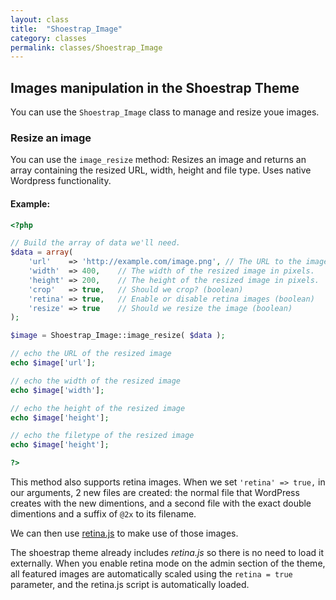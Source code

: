 ```yaml
---
layout: class
title:  "Shoestrap_Image"
category: classes
permalink: classes/Shoestrap_Image
---
```


## Images manipulation in the Shoestrap Theme

You can use the `Shoestrap_Image` class to manage and resize youe images.


### Resize an image

You can use the `image_resize` method:
Resizes an image and returns an array containing the resized URL, width, height and file type. Uses native Wordpress functionality.

#### Example:

```php
<?php

// Build the array of data we'll need.
$data = array(
	'url'    => 'http://example.com/image.png', // The URL to the image
	'width'  => 400,	// The width of the resized image in pixels.
	'height' => 200,	// The height of the resized image in pixels.
	'crop'   => true,	// Should we crop? (boolean)
	'retina' => true,	// Enable or disable retina images (boolean)
	'resize' => true	// Should we resize the image (boolean)
);

$image = Shoestrap_Image::image_resize( $data );

// echo the URL of the resized image
echo $image['url'];

// echo the width of the resized image
echo $image['width'];

// echo the height of the resized image
echo $image['height'];

// echo the filetype of the resized image
echo $image['height'];

?>
```

This method also supports retina images.
When we set `'retina' => true,` in our arguments, 2 new files are created: the normal file that WordPress creates with the new dimentions, and a second file with the exact double dimentions and a suffix of `@2x` to its filename.

We can then use [retina.js](http://retinajs.com/) to make use of those images.

The shoestrap theme already includes *retina.js* so there is no need to load it externally.
When you enable retina mode on the admin section of the theme, all featured images are automatically scaled using the `retina = true` parameter, and the retina.js script is automatically loaded.

